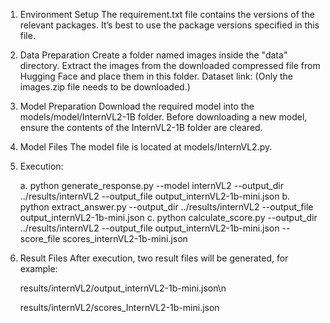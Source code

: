 1. Environment Setup
   The requirement.txt file contains the versions of the relevant packages. It’s best to use the package versions specified in this file.
2. Data Preparation
   Create a folder named images inside the "data" directory. Extract the images from the downloaded compressed file from Hugging Face and place them in this folder.
   Dataset link:
   (Only the images.zip file needs to be downloaded.)
3. Model Preparation
   Download the required model into the models/model/InternVL2-1B folder.
   Before downloading a new model, ensure the contents of the InternVL2-1B folder are cleared.
4. Model Files
   The model file is located at models/InternVL2.py.
5. Execution:
   
   a. python generate_response.py --model internVL2 --output_dir ../results/internVL2 --output_file output_internVL2-1b-mini.json
   b. python extract_answer.py --output_dir ../results/internVL2 --output_file output_internVL2-1b-mini.json
   c. python calculate_score.py --output_dir ../results/internVL2 --output_file output_internVL2-1b-mini.json --score_file scores_internVL2-1b-mini.json
7. Result Files
   After execution, two result files will be generated, for example:

   results/internVL2/output_internVL2-1b-mini.json\n

   results/internVL2/scores_InternVL2-1b-mini.json

